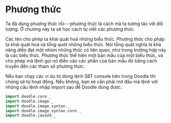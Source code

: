 # Phương thức

Ta đã dùng phương thức rồi---phương thức là cách mà ta tương tác với đối tượng.
Ở chương này ta sẽ học cách tự viết các phương thức.

Các tên cho phép ta khái quát hoá những biểu thức.
Phương thức cho pháp ta khái quát hoá và *tổng quát* những biểu thức.
Nói tổng quát nghĩa là khả năng diễn đạt một nhóm những thức có liên quan, như trong trường hợp này là các biểu thức.
Phương thức thể hiện một bản mẫu của một biểu thức, và cho phép mã lệnh gọi nó điền vào các phần của bản mẫu đó bằng cách truyền đến các tham số phương thức.

<div class="callout callout-info">
Nếu bạn chạy các ví dụ từ dòng lệnh SBT console bên trong Doodle thì chúng sẽ tự hoạt động. Nếu không, bạn sẽ cần phải mở đầu mã lệnh với những câu lệnh nhập import sau để Doodle dùng được. 

```scala mdoc:silent
import doodle.core._
import doodle.image._
import doodle.image.syntax._
import doodle.image.syntax.core._
import doodle.java2d._
```
</div>


